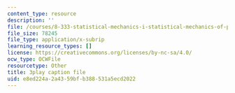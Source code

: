 ```yaml
---
content_type: resource
description: ''
file: /courses/8-333-statistical-mechanics-i-statistical-mechanics-of-particles-fall-2013/e8ed224a2a4359bfb388531a5ecd2022_FmylhZqFXNk.vtt
file_size: 78245
file_type: application/x-subrip
learning_resource_types: []
license: https://creativecommons.org/licenses/by-nc-sa/4.0/
ocw_type: OCWFile
resourcetype: Other
title: 3play caption file
uid: e8ed224a-2a43-59bf-b388-531a5ecd2022
---
```

